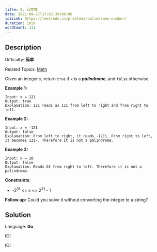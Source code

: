 ```yaml
---
title: 9. 回文数
date: 2021-08-27T17:03:39+08:00
ioiLink: https://leetcode.cn/problems/palindrome-number/
duration: 1min
wordCount: 131
---
```


## Description

Difficulty: **简单**

Related Topics: [Math](https://leetcode.cn/tag/https://leetcode.cn/tag/math//)


Given an integer `x`, return `true` if `x` is a _**palindrome**_, and `false` otherwise.

**Example 1:**

```
Input: x = 121
Output: true
Explanation: 121 reads as 121 from left to right and from right to left.
```

**Example 2:**

```
Input: x = -121
Output: false
Explanation: From left to right, it reads -121\. From right to left, it becomes 121-. Therefore it is not a palindrome.
```

**Example 3:**

```
Input: x = 10
Output: false
Explanation: Reads 01 from right to left. Therefore it is not a palindrome.
```

**Constraints:**

*   -2<sup>31</sup> <= x <= 2<sup>31</sup> - 1

**Follow up:** Could you solve it without converting the integer to a string?

## Solution

Language: **Go**


IOI

IOI
